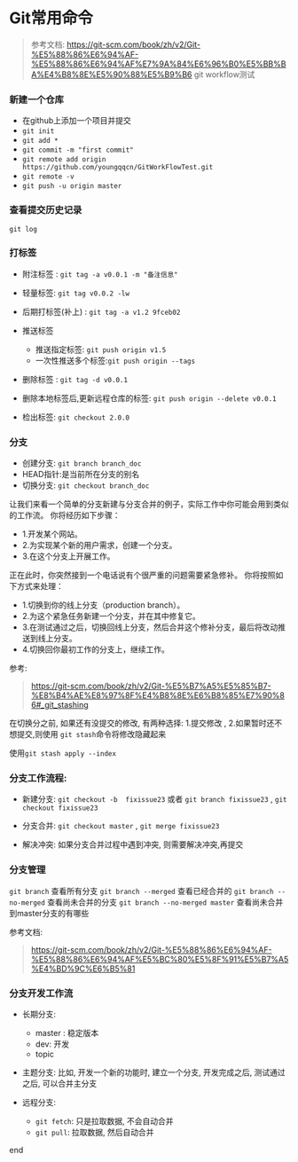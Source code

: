 # Git常用命令


> 参考文档: https://git-scm.com/book/zh/v2/Git-%E5%88%86%E6%94%AF-%E5%88%86%E6%94%AF%E7%9A%84%E6%96%B0%E5%BB%BA%E4%B8%8E%E5%90%88%E5%B9%B6
git workflow测试


### 新建一个仓库

- 在github上添加一个项目并提交
- `git init`
- `git add *`
- `git commit -m "first commit"`
- `git remote add origin https://github.com/youngqqcn/GitWorkFlowTest.git`
- `git remote -v`
- `git push -u origin master`


### 查看提交历史记录

`git log`


### 打标签

- 附注标签 : `git tag -a v0.0.1 -m "备注信息"`


- 轻量标签: `git tag v0.0.2 -lw`

- 后期打标签(补上) : `git tag -a v1.2 9fceb02`

- 推送标签
  - 推送指定标签: `git push origin v1.5`
  - 一次性推送多个标签:`git push origin --tags`

- 删除标签 : `git tag -d v0.0.1`
- 删除本地标签后,更新远程仓库的标签: `git push origin --delete v0.0.1`

- 检出标签: `git checkout 2.0.0`


### 分支

- 创建分支: `git branch branch_doc`
- HEAD指针:是当前所在分支的别名
- 切换分支: `git checkout branch_doc`



让我们来看一个简单的分支新建与分支合并的例子，实际工作中你可能会用到类似的工作流。 你将经历如下步骤：

- 1.开发某个网站。
- 2.为实现某个新的用户需求，创建一个分支。
- 3.在这个分支上开展工作。

正在此时，你突然接到一个电话说有个很严重的问题需要紧急修补。 你将按照如下方式来处理：

- 1.切换到你的线上分支（production branch）。
- 2.为这个紧急任务新建一个分支，并在其中修复它。
- 3.在测试通过之后，切换回线上分支，然后合并这个修补分支，最后将改动推送到线上分支。
- 4.切换回你最初工作的分支上，继续工作。

参考:
> https://git-scm.com/book/zh/v2/Git-%E5%B7%A5%E5%85%B7-%E8%B4%AE%E8%97%8F%E4%B8%8E%E6%B8%85%E7%90%86#_git_stashing


在切换分之前, 如果还有没提交的修改, 有两种选择: 1.提交修改 , 2.如果暂时还不想提交,则使用 `git stash`命令将修改隐藏起来

使用`git stash apply --index`


### 分支工作流程:

- 新建分支: `git checkout -b  fixissue23`  或者 `git branch fixissue23` , `git checkout fixissue23`

- 分支合并: `git checkout master` , `git merge fixissue23`


- 解决冲突: 如果分支合并过程中遇到冲突, 则需要解决冲突,再提交


### 分支管理

`git branch` 查看所有分支
`git branch --merged` 查看已经合并的
`git branch --no-merged` 查看尚未合并的分支
`git branch --no-merged master` 查看尚未合并到master分支的有哪些


参考文档:
> https://git-scm.com/book/zh/v2/Git-%E5%88%86%E6%94%AF-%E5%88%86%E6%94%AF%E5%BC%80%E5%8F%91%E5%B7%A5%E4%BD%9C%E6%B5%81

### 分支开发工作流

- 长期分支:
  - master : 稳定版本
  - dev: 开发
  - topic

- 主题分支:
  比如, 开发一个新的功能时, 建立一个分支, 开发完成之后, 测试通过之后, 可以合并主分支


- 远程分支:
  - `git fetch`: 只是拉取数据, 不会自动合并
  - `git pull`: 拉取数据, 然后自动合并




end